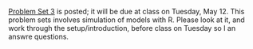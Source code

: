<!--
.. title: Problem Set 3 Posted
.. slug: problem-set-3-posted
.. date: 2015-05-03 14:03:56 UTC-07:00
.. tags: problem sets
.. category: 
.. link: 
.. description: 
.. type: text
.. author: Jeffrey Arnold
-->

[Problem Set 3](../hw/hw3.html) is posted; it will be due at class on Tuesday, May 12.
This problem sets involves simulation of models with R.
Please look at it, and work through the setup/introduction, before class on Tuesday so I an answre questions.
